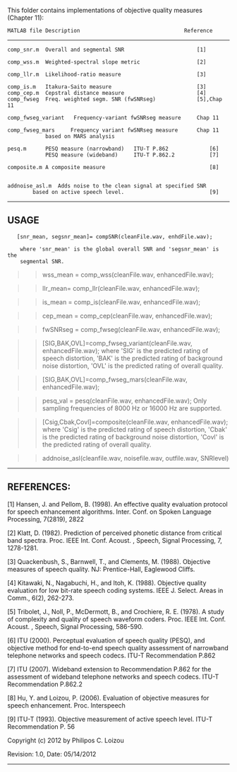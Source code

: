 This folder contains implementations of objective quality measures 
(Chapter 11):

	MATLAB file	Description                                 Reference
-----------------------------------------------------------------------------------
	comp_snr.m	Overall and segmental SNR                       [1]

	comp_wss.m	Weighted-spectral slope metric                  [2]

	comp_llr.m	Likelihood-ratio measure                        [3]

	comp_is.m	Itakura-Saito measure                           [3]
	comp_cep.m	Cepstral distance measure                       [4]
	comp_fwseg	Freq. weighted segm. SNR (fwSNRseg)    	        [5],Chap 11
									 
	comp_fwseg_variant   Frequency-variant fwSNRseg measure		Chap 11 
									
	comp_fwseg_mars	    Frequency variant fwSNRseg measure 		Chap 11
			    based on MARS analysis				 									

	pesq.m		PESQ measure (narrowband)   ITU-T P.862             [6]
                PESQ measure (wideband)     ITU-T P.862.2           [7]

	composite.m	A composite measure                                 [8]


	addnoise_asl.m	Adds noise to the clean signal at specified SNR 
			based on active speech level.                           [9]

---------------------------------------------------------------------------------
## USAGE

	   [snr_mean, segsnr_mean]= compSNR(cleanFile.wav, enhdFile.wav);

      	where 'snr_mean' is the global overall SNR and 'segsnr_mean' is the 
      	segmental SNR.

>>   wss_mean = comp_wss(cleanFile.wav, enhancedFile.wav);

>>   llr_mean= comp_llr(cleanFile.wav, enhancedFile.wav);

>>   is_mean = comp_is(cleanFile.wav, enhancedFile.wav);

>>   cep_mean = comp_cep(cleanFile.wav, enhancedFile.wav);

>>   fwSNRseg = comp_fwseg(cleanFile.wav, enhancedFile.wav);

>>   [SIG,BAK,OVL]=comp_fwseg_variant(cleanFile.wav, enhancedFile.wav);
	    where   'SIG' is the predicted rating of speech distortion,
		'BAK' is the predicted rating of background noise distortion,
		'OVL' is the predicted rating of overall quality.

>>   [SIG,BAK,OVL]=comp_fwseg_mars(cleanFile.wav, enhancedFile.wav);

>>   pesq_val = pesq(cleanFile.wav, enhancedFile.wav);
	    Only sampling frequencies of 8000 Hz or 16000 Hz are supported.

>>   [Csig,Cbak,Covl]=composite(cleanFile.wav, enhancedFile.wav);
		where   'Csig' is the predicted rating of speech distortion,
		'Cbak' is the predicted rating of background noise distortion,
		'Covl' is the predicted rating of overall quality.

>> 	addnoise_asl(cleanfile.wav, noisefile.wav, outfile.wav, SNRlevel)

---------------------------------------------------------------------------

## REFERENCES:

[1] Hansen, J. and Pellom, B. (1998). An effective quality evaluation
	protocol for speech enhancement algorithms. Inter. Conf. on Spoken 
	Language Processing, 7(2819), 2822

[2] Klatt, D. (1982). Prediction of perceived phonetic distance from 
	critical band spectra. Proc. IEEE Int. Conf. Acoust. , Speech, 
	Signal Processing, 7, 1278-1281.

[3] Quackenbush, S., Barnwell, T., and Clements, M. (1988). Objective
	 measures of speech quality. NJ: Prentice-Hall, Eaglewood Cliffs.

[4]	Kitawaki, N., Nagabuchi, H., and Itoh, K. (1988). Objective quality
	evaluation for low bit-rate speech coding systems. IEEE J. Select.
	Areas in Comm., 6(2), 262-273.

[5] Tribolet, J., Noll, P., McDermott, B., and Crochiere, R. E. (1978).
	 A study of complexity and quality of speech waveform coders. Proc. 
	IEEE Int. Conf. Acoust. , Speech, Signal Processing, 586-590.

[6] ITU (2000). Perceptual evaluation of speech quality (PESQ), and 
	objective method for end-to-end speech quality assessment of 
	narrowband telephone networks and speech codecs. ITU-T
	Recommendation P.862

[7] ITU (2007). Wideband extension to Recommendation P.862 for the
    assessment of wideband telephone networks and speech codecs. ITU-T
    Recommendation P.862.2

[8] Hu, Y. and Loizou, P. (2006). Evaluation of objective measures 
	for speech enhancement. Proc. Interspeech

[9] ITU-T (1993). Objective measurement of active speech level. ITU-T 
	Recommendation P. 56


Copyright (c) 2012 by Philipos C. Loizou

Revision: 1.0, Date: 05/14/2012 

------------------------------------------------------------------------------